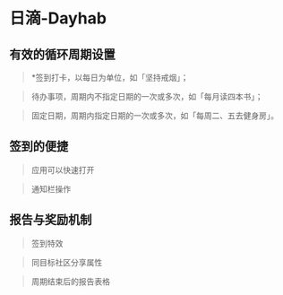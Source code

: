# 日滴-Dayhab
## **有效的循环周期设置**

> *签到打卡，以每日为单位，如「坚持戒烟」；

> 待办事项，周期内不指定日期的一次或多次，如「每月读四本书」；

> 固定日期，周期内指定日期的一次或多次，如「每周二、五去健身房」。

## **签到的便捷**

> 应用可以快速打开

> 通知栏操作

## **报告与奖励机制**

> 签到特效

> 同目标社区分享属性

> 周期结束后的报告表格

